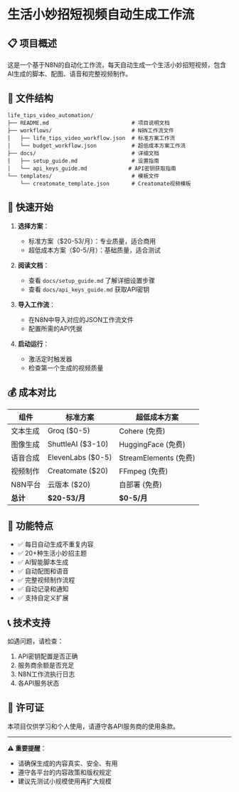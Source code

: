 # 生活小妙招短视频自动生成工作流

## 📋 项目概述

这是一个基于N8N的自动化工作流，每天自动生成一个生活小妙招短视频，包含AI生成的脚本、配图、语音和完整视频制作。

## 📁 文件结构

```
life_tips_video_automation/
├── README.md                          # 项目说明文档
├── workflows/                         # N8N工作流文件
│   ├── life_tips_video_workflow.json  # 标准方案工作流
│   └── budget_workflow.json           # 超低成本方案工作流
├── docs/                              # 详细文档
│   ├── setup_guide.md                 # 设置指南
│   └── api_keys_guide.md             # API密钥获取指南
└── templates/                         # 模板文件
    └── creatomate_template.json       # Creatomate视频模板
```

## 🚀 快速开始

1. **选择方案**：
   - 标准方案（$20-53/月）：专业质量，适合商用
   - 超低成本方案（$0-5/月）：基础质量，适合测试

2. **阅读文档**：
   - 查看 `docs/setup_guide.md` 了解详细设置步骤
   - 查看 `docs/api_keys_guide.md` 获取API密钥

3. **导入工作流**：
   - 在N8N中导入对应的JSON工作流文件
   - 配置所需的API凭据

4. **启动运行**：
   - 激活定时触发器
   - 检查第一个生成的视频质量

## 💰 成本对比

| 组件 | 标准方案 | 超低成本方案 |
|------|----------|-------------|
| 文本生成 | Groq ($0-5) | Cohere (免费) |
| 图像生成 | ShuttleAI ($3-10) | HuggingFace (免费) |
| 语音合成 | ElevenLabs ($0-5) | StreamElements (免费) |
| 视频制作 | Creatomate ($20) | FFmpeg (免费) |
| N8N平台 | 云版本 ($20) | 自部署 (免费) |
| **总计** | **$20-53/月** | **$0-5/月** |

## 🎯 功能特点

- ✅ 每日自动生成不重复内容
- ✅ 20+种生活小妙招主题
- ✅ AI智能脚本生成
- ✅ 自动配图和语音
- ✅ 完整视频制作流程
- ✅ 自动记录和通知
- ✅ 支持自定义扩展

## 📞 技术支持

如遇问题，请检查：
1. API密钥配置是否正确
2. 服务商余额是否充足
3. N8N工作流执行日志
4. 各API服务状态

## 📄 许可证

本项目仅供学习和个人使用，请遵守各API服务商的使用条款。

---

**⚠️ 重要提醒**：
- 请确保生成的内容真实、安全、有用
- 遵守各平台的内容政策和版权规定
- 建议先测试小规模使用再扩大规模
